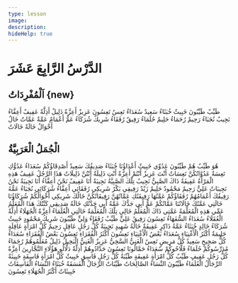 ```yaml
---
type: lesson
image:
description:
hideHelp: true
---
```


# الدَّرْسُ الرَّابِعَ عَشَرَ

## اَلْمُفْرِدَاتُ {new}

طَيِّبٌ
طَيِّبُونَ
خَبِيثٌ
خُبَثَاءُ
سَعِيدٌ
سُعَدَاءُ
تَعِسٌ
تَعِسُونَ
عَزِيزٌ
أَعِزَّةٌ
ذَلِيلٌ
أَذِلَّةٌ
عَفِيفٌ
أَعِفَّاءُ
نَجِيبٌ
نُجَبَاءُ
رَحِيمٌ
رُحَمَاءُ
حَلِيمٌ
حُلَمَاءُ
رَفِيقٌ
رُفَقَاءُ
شَرِيكٌ
شُرَكَاءُ
عَمٌّ
أَعْمَامٌ
عَمَّةٌ
عَمَّاتٌ
خَالٌ
أَخْوَالٌ
خَالَةٌ
خَالَاتٌ

## الْجُمَلُ الْعَرَبِيَّةُ

هُوَ طَيِّبٌ
هُمْ طَيِّبُونَ
عَدُوِّي خَبِيثٌ
أَعْدَاؤُنَا خُبَثَاءُ
صَدِيقُكَ سَعِيدٌ
أَصْدِقَاؤُكُمْ سُعَدَاءُ
عَدُوُّكِ تَعِسَةٌ
عَدُوَّاتُكُنَّ تَعِسَاتٌ
أَنْتَ عَزِيزٌ
أَنْتُمْ أَعِزَّةٌ
أَنْتِ ذَلِيلَةٌ
أَنْتُنَّ ذَلِيلَاتٌ
هَذَا الرَّجُلُ عَفِيفٌ
هَذِهِ الْمَرْأَةُ عَفِيفَةٌ
ذَاكَ الصَّبِيُّ نَجِيبٌ
تِلْكَ الصَّبِيَّةُ نَجِيبَةٌ
أَنَا عَفِيفٌ
نَحْنُ أَعِفَّاءُ
أَنَا نَجِيبَةٌ
نَحْنُ نَجِيبَاتٌ
عَلِيٌّ رَحِيمٌ
مَحْمُودٌ حَلِيمٌ
زَيْدٌ رَفِيقِي
بَكْرٌ شَرِيكِي
رُفَقَائِي أَعِفَّاءُ
شُرَكَائِي نُجَبَاءُ
عَمُّهُ رَفِيقُكَ
أَعْمَامُهُمْ رُفَقَاؤُكُمْ
عَمَّتُهَا رَفِيقَتُكِ
عَمَّاتُهُنَّ رَفِيقَاتُكُنَّ
خَالُكَ شَرِيكِي
أَخْوَالُكُمْ شُرَكَاؤُنَا
خَالَتِي عَمَّتُكَ
خَالَاتُنَا عَمَّاتُكُمْ
عَمُّ أَبِي جَدُّكَ
عَمَّةُ أَبِي جَدَّتُكِ
خَالَةُ صَدِيقِي كَنَّتُكَ
هَذَا الْمُعَلِّمُ عَمِّي
هَذِهِ الْمُعَلِّمَةُ عَمَّتِي
ذَاكَ الْمُعَلِّمُ خَالِي
تِلْكَ الْمُعَلِّمَةُ خَالَتِي
الْعُلَمَاءُ أَعِزَّةٌ
الْجُهَلَاءُ أَذِلَّةٌ
الْعُقَلَاءُ سُعَدَاءُ
السُّفَهَاءُ تَعِسُونَ
رَفِيقُ عَلِيٍّ طَيِّبٌ
رُفَقَاءُ وَلِيٍّ طَيِّبُونَ
شَرِيكُ مَحْمُودٍ خَبِيثٌ
شُرَكَاءُ خَالِدٍ خُبَثَاءُ
عَمَّةُ ذَاكِرٍ عَفِيفَةٌ
خَالَةُ شَهِيدٍ نَجِيبَةٌ
كُلُّ رَجُلٍ عَاقِلٍ رَحِيمٌ
كُلُّ امْرَأَةٍ عَاقِلَةٍ حَلِيمَةٌ
أَكْثَرُ الْأَغْنِيَاءِ سُعَدَاءُ
بَعْضُ الْأَغْنِيَاءِ تَعِسُونَ
أَكْثَرُ الْفُقَرَاءِ تَعِسُونَ
بَعْضُ الْفُقَرَاءِ سُعَدَاءُ
كُلُّ صَحِيحٍ سَعِيدٌ
كُلُّ مَرِيضٍ تَعِسٌ
الْغَنِيُّ السَّخِيُّ عَزِيزٌ
الْغَنِيُّ الْبَخِيلُ ذَلِيلٌ
مُعَلِّمُوهُمْ رُحَمَاءُ
مُدَرِّسُوكُمْ حُلَمَاءُ
فَلَّاحُوكُمْ سُعَدَاءُ
حَمَّالُونَا تَعِسُونَ
حَدَّادُوهُمْ أَذِلَّةٌ
دَلَّالُو هَؤُلَاءِ النَّجَّارِينَ أَعِزَّةٌ
كُلُّ رَجُلٍ عَفِيفٍ طَيِّبٌ
كُلُّ امْرَأَةٍ عَفِيفَةٍ طَيِّبَةٌ
كُلُّ رَجُلٍ فَاسِقٍ خَبِيثٌ
كُلُّ امْرَأَةٍ فَاسِقَةٍ خَبِيثَةٌ
الرِّجَالُ الْعُلَمَاءُ طَيِّبُونَ
النِّسَاءُ الصَّالِحَاتُ طَيِّبَاتٌ
الرِّجَالُ الْفَسَقَةُ خُبَثَاءُ
النِّسَاءُ الْفَاسِقَاتُ خَبِيثَاتٌ
أَكْثَرُ الْجُهَلَاءِ تَعِسُونَ
